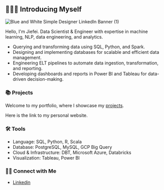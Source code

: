 ## 🙋🏻‍♂️ Introducing Myself

![Blue and White Simple Designer LinkedIn Banner (1)](https://github.com/user-attachments/assets/df7118c9-f3b2-4b65-9105-3dae54057cdd)

Hello, I'm Jiefei.
Data Scientist & Engineer with expertise in machine learning, NLP, data engineering, and analytics.

- Querying and transforming data using SQL, Python, and Spark.
- Designing and implementing databases for scalable and efficient data management.
- Engineering ELT pipelines to automate data ingestion, transformation, and reporting.
- Developing dashboards and reports in Power BI and Tableau for data-driven decision-making.

### 📚 Projects

Welcome to my portfolio, where I showcase my [projects]().

Here is the link to my personal website.

### 🛠️ Tools

- Language: SQL, Python, R, Scala
- Database:  PostgreSQL, MySQL, GCP Big Query
- Cloud & Infrastructure: DBT, Microsoft Azure, Databricks
- Visualization: Tableau, Power BI

### 👋🏻 Connect with Me

- [Linkedin](https://www.linkedin.com/in/jiefei-li/)
